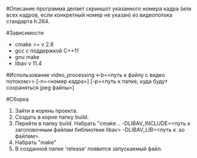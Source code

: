 #Описание
программа делает скриншот указанного номера кадра (или всех кадров, если конкретный номер не указан) из видеопотока стандарта h.264.

#Зависимости
* cmake >= v 2.8
* gcc с поддержкой С++11
* gnu make
* libav v 11.4

#Использование
video_processing <-b=<путь к файлу с видео потоком>> [-n=<номер кадра>] [-p=<путь к папке, куда будут сохраняться jpeg файлы>]

#Сборка
1. Зайти в корень проекта.
2. Создать в корне папку build.
3. Перейти в папку build. Набрать "cmake .. -DLIBAV_INCLUDE=<путь к заголовочным файлам библиотеки libav> -DLIBAV_LIB=<путь к .so файлам>.
4. Набрать "make"
5. В созданной папке 'release' появится запускаемый файл.
